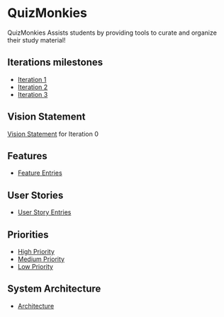 # QuizMonkies

QuizMonkies Assists students by providing tools to curate and organize their study material!

## Iterations milestones

- [Iteration 1](https://code.cs.umanitoba.ca/comp3350-winter2024/jockiesonmonkies-a02-4/-/milestones/1)
- [Iteration 2](https://code.cs.umanitoba.ca/comp3350-winter2024/jockiesonmonkies-a02-4/-/milestones/2)
- [Iteration 3](https://code.cs.umanitoba.ca/comp3350-winter2024/jockiesonmonkies-a02-4/-/milestones/3)

## Vision Statement 

[Vision Statement](https://code.cs.umanitoba.ca/comp3350-winter2024/jockiesonmonkies-a02-4/-/blob/main/VisionStatement.md) for Iteration 0

## Features
- [Feature Entries](https://code.cs.umanitoba.ca/comp3350-winter2024/jockiesonmonkies-a02-4/-/issues/?label_name%5B%5D=Feature)


## User Stories
- [User Story Entries](https://code.cs.umanitoba.ca/comp3350-winter2024/jockiesonmonkies-a02-4/-/issues/?label_name%5B%5D=User%20Story)

## Priorities

- [High Priority](https://code.cs.umanitoba.ca/comp3350-winter2024/jockiesonmonkies-a02-4/-/issues/?label_name%5B%5D=High%20Priority)
- [Medium Priority](https://code.cs.umanitoba.ca/comp3350-winter2024/jockiesonmonkies-a02-4/-/issues/?label_name%5B%5D=Medium%20Priority)
- [Low Priority](https://code.cs.umanitoba.ca/comp3350-winter2024/jockiesonmonkies-a02-4/-/issues/?label_name%5B%5D=Low%20Priority)

## System Architecture
- [Architecture](https://code.cs.umanitoba.ca/comp3350-winter2024/jockiesonmonkies-a02-4/-/blob/main/Architecture_Iteration_0.drawio-2.png)
